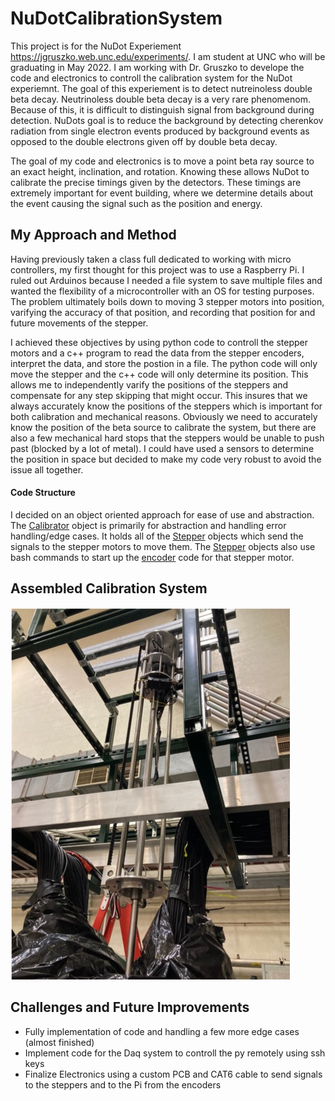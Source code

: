 # NuDotCalibrationSystem

This project is for the NuDot Experiement https://jgruszko.web.unc.edu/experiments/. I am student at UNC who will be graduating in May 2022. I am working with Dr. Gruszko to develope the code and electronics to controll the calibration system for the NuDot experiemnt. The goal of this experiement is to detect nutreinoless double beta decay. Neutrinoless double beta decay is a very rare phenomenom. Because of this, it is difficult to distinguish signal from background during detection. NuDots goal is to reduce the background by detecting cherenkov radiation from single electron events produced by background events as opposed to the double electrons given off by double beta decay. 

The goal of my code and electronics is to move a point beta ray source to an exact height, inclination, and rotation. Knowing these allows NuDot to calibrate the precise timings given by the detectors. These timings are extremely important for event building, where we determine details about the event causing the signal such as the position and energy. 

## My Approach and Method
Having previously taken a class full dedicated to working with micro controllers, my first thought for this project was to use a Raspberry Pi. I ruled out Arduinos because I needed a file system to save multiple files and wanted the flexibility of a microcontroller with an OS for testing purposes. The problem ultimately boils down to moving 3 stepper motors into position, varifying the accuracy of that position, and recording that position for and future movements of the stepper. 

I achieved these objectives by using python code to controll the stepper motors and a c++ program to read the data from the stepper encoders, interpret the data, and store the postion in a file. The python code will only move the stepper and the c++ code will only determine its position. This allows me to independently varify the positions of the steppers and compensate for any step skipping that might occur. This insures that we always accurately know the positions of the steppers which is important for both calibration and mechanical reasons. Obviously we need to accurately know the position of the beta source to calibrate the system, but there are also a few mechanical hard stops that the steppers would be unable to push past (blocked by a lot of metal). I could have used a sensors to determine the position in space but decided to make my code very robust to avoid the issue all together. 

#### Code Structure
I decided on an object oriented approach for ease of use and abstraction. The [Calibrator](https://github.com/badnat/NuDotCalibrationSystem/blob/main/calibrator.py) object is primarily for abstraction and handling error handling/edge cases. It holds all of the [Stepper](https://github.com/badnat/NuDotCalibrationSystem/blob/main/stepper.py) objects which send the signals to the stepper motors to move them. The [Stepper](https://github.com/badnat/NuDotCalibrationSystem/blob/main/stepper.py) objects also use bash commands to start up the [encoder](https://github.com/badnat/NuDotCalibrationSystem/blob/main/encoder.cpp) code for that stepper motor. 

## Assembled Calibration System
![Image](https://github.com/badnat/NuDotCalibrationSystem/blob/main/Calibration_installed.png)

## Challenges and Future Improvements
- Fully implementation of code and handling a few more edge cases (almost finished)
- Implement code for the Daq system to controll the py remotely using ssh keys
- Finalize Electronics using a custom PCB and CAT6 cable to send signals to the steppers and to the Pi from the encoders
